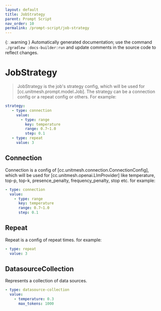 ```yaml
---
layout: default
title: JobStrategy
parent: Prompt Script
nav_order: 10
permalink: /prompt-script/job-strategy
---
```


{: .warning }
Automatically generated documentation; use the command `./gradlew :docs-builder:run` and update comments in the source code to reflect changes.

# JobStrategy 

> JobStrategy is the job's strategy config, which will be used for [cc.unitmesh.prompt.model.Job].
The strategy can be a connection config or a repeat config or others.
For example:

```yaml
strategy:
   - type: connection
     value:
       - type: range
         key: temperature
         range: 0.7~1.0
         step: 0.1
   - type: repeat
     value: 3
```

## Connection 

Connection is a config of [cc.unitmesh.connection.ConnectionConfig],
which will be used for [cc.unitmesh.openai.LlmProvider]
like temperature, top-p, top-k, presence_penalty, frequency_penalty, stop etc.
for example:

```yaml
- type: connection
  value:
    - type: range
      key: temperature
      range: 0.7~1.0
      step: 0.1
```


## Repeat 

Repeat is a config of repeat times.
for example:

```yaml
- type: repeat
  value: 3
```

## DatasourceCollection 

Represents a collection of data sources.

```yaml
- type: datasource-collection
  value:
    - temperature: 0.3
      max_tokens: 1000
```

